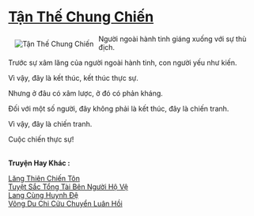 <a href="https://truyenwiki.net/tan-the-chung-chien.35249/" title="Tận Thế Chung Chiến"><h1>Tận Thế Chung Chiến</h1></a><div style="display:table"><img align="right" style="float: left; padding: 10px;" src="https://truyenwiki.net/a/img/str/src/35249.jpg" alt="Tận Thế Chung Chiến">Người ngoài hành tinh giáng xuống với sự thù địch.<p></p> Trước sự xâm lăng của người ngoài hành tinh, con người yếu như kiến.<p></p> Vì vậy, đây là kết thúc, kết thúc thực sự.<p></p> Nhưng ở đâu có xâm lược, ở đó có phản kháng.<p></p> Đối với một số người, đây không phải là kết thúc, đây là chiến tranh.<p></p> Vì vậy, đây là chiến tranh.<p></p> Cuộc chiến thực sự!</div><p><br><b>Truyện Hay Khác :</b></p><a href="https://truyenwiki.net/lang-thien-chien-ton.35868/" alt="Lăng Thiên Chiến Tôn">Lăng Thiên Chiến Tôn</a><br/><a href="https://github.com/nownovels/topcv/tree/master/truyenhay/35000" alt="Tuyệt Sắc Tổng Tài Bên Người Hộ Vệ">Tuyệt Sắc Tổng Tài Bên Người Hộ Vệ</a><br/><a href="https://sangtacviet.wordpress.com/2020/10/22/lang-cung-huynh-de/" alt="Lang Cùng Huynh Đệ">Lang Cùng Huynh Đệ</a><br/><a href="https://github.com/nownovels/topcv/tree/master/truyenhay/35531" alt="Võng Du Chi Cửu Chuyển Luân Hồi">Võng Du Chi Cửu Chuyển Luân Hồi</a><br/>